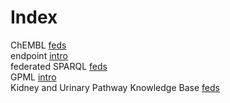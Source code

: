 # Index


ChEMBL [feds](feds.i.md#tp3)<br />
endpoint [intro](intro.i.md#tp1)<br />
federated SPARQL [feds](feds.i.md#tp1)<br />
GPML [intro](intro.i.md#tp2)<br />
Kidney and Urinary Pathway Knowledge Base [feds](feds.i.md#tp2)